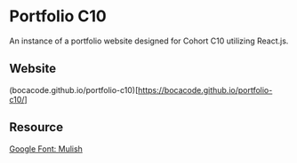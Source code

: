 # Portfolio C10
An instance of a portfolio website designed for Cohort C10 utilizing React.js.

## Website
(bocacode.github.io/portfolio-c10)[https://bocacode.github.io/portfolio-c10/]

## Resource
[Google Font: Mulish](https://fonts.google.com/specimen/Mulish)